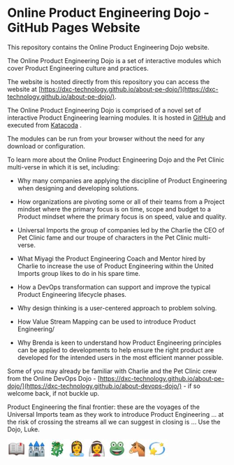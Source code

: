 # Online Product Engineering Dojo - GitHub Pages Website

This repository contains the Online Product Engineering Dojo website.

The Online Product Engineering Dojo is a set of interactive modules which cover Product Engineering culture and practices.

The website is hosted directly from this repository you can access the website at [https://dxc-technology.github.io/about-pe-dojo/](https://dxc-technology.github.io/about-pe-dojo/).

The Online Product Engineering Dojo is comprised of a novel set of interactive Product Engineering learning modules. It is hosted in [GitHub](https://github.com/dxc-technology/online-pe-dojo) and executed from [Katacoda](https://dxc-technology.github.io/about-pe-dojo/modules/) .

The modules can be run from your browser without the need for any download or configuration.

To learn more about the Online Product Engineering Dojo and the Pet Clinic multi-verse in which it is set, including:

* Why many companies are applying the discipline of Product Engineering when designing and developing solutions.

* How organizations are pivoting some or all of their teams from a Project mindset where the primary focus is on time, scope and budget to a Product mindset where the primary focus is on speed, value and quality.

* Universal Imports the group of companies led by the Charlie the CEO of Pet Clinic fame and our troupe of characters in the Pet Clinic multi-verse.

* What Miyagi the Product Engineering Coach and Mentor hired by Charlie to increase the use of Product Engineering within the United Imports group likes to do in his spare time.

* How a DevOps transformation can support and improve the typical Product Engineering lifecycle phases.

* Why design thinking is a user-centered approach to problem solving.

* How Value Stream Mapping can be used to introduce Product Engineering/

* Why Brenda is keen to understand how Product Engineering principles can be applied to developments to help ensure the right product are developed for the intended users in the most efficient manner possible.

Some of you may already be familiar with Charlie and the Pet Clinic crew from the Online DevOps Dojo - [https://dxc-technology.github.io/about-pe-dojo/](https://dxc-technology.github.io/about-devops-dojo/) - if so welcome back, if not buckle up.

Product Engineering the final frontier: these are the voyages of the Universal Imports team as they work to introduce Product Engineering ... at the risk of crossing the streams all we can suggest in closing is ... Use the Dojo, Luke.

![](images/onceuponatime.jpg)


